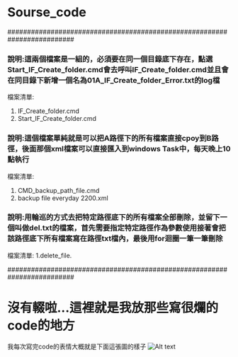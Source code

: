# Sourse_code
#########################################################################  

### 說明:這兩個檔案是一組的，必須要在同一個目錄底下存在，點選Start_IF_Create_folder.cmd會去呼叫IF_Create_folder.cmd並且會在同目錄下新增一個名為01A_IF_Create_folder_Error.txt的log檔  
檔案清單:
1. IF_Create_folder.cmd
2. Start_IF_Create_folder.cmd


### 說明:這個檔案單純就是可以把A路徑下的所有檔案直接cpoy到B路徑，後面那個xml檔案可以直接匯入到windows Task中，每天晚上10點執行
檔案清單:
1. CMD_backup_path_file.cmd
2. backup file everyday 2200.xml


### 說明:用輪巡的方式去把特定路徑底下的所有檔案全部刪除，並留下一個叫做del.txt的檔案，首先需要指定特定路徑作為參數使用接著會把該路徑底下所有檔案寫在路徑txt檔內，最後用for迴圈一筆一筆刪除
檔案清單:
1.delete_file.

#########################################################################  

# 沒有輟啦...這裡就是我放那些寫很爛的code的地方

我每次寫完code的表情大概就是下面這張圖的樣子
![Alt text](https://i.imgur.com/mi8oxcZ.jpg)
